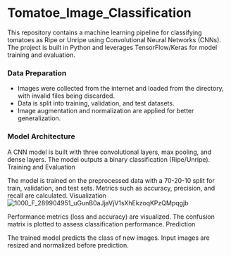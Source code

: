 # Tomatoe_Image_Classification
This repository contains a machine learning pipeline for classifying tomatoes as Ripe or Unripe using Convolutional Neural Networks (CNNs). The project is built in Python and leverages TensorFlow/Keras for model training and evaluation.

### Data Preparation

- Images were collected from the internet and loaded from the directory, with invalid files being discarded.
- Data is split into training, validation, and test datasets.
- Image augmentation and normalization are applied for better generalization.

### Model Architecture

A CNN model is built with three convolutional layers, max pooling, and dense layers.
The model outputs a binary classification (Ripe/Unripe).
Training and Evaluation

The model is trained on the preprocessed data with a 70-20-10 split for train, validation, and test sets.
Metrics such as accuracy, precision, and recall are calculated.
Visualization
![1000_F_289904951_uGunB0aJjaVjV1sXhEkzoqKPzQMpqgjb](https://github.com/user-attachments/assets/2728795f-71bd-49fc-bf79-0354330b7087)

Performance metrics (loss and accuracy) are visualized.
The confusion matrix is plotted to assess classification performance.
Prediction

The trained model predicts the class of new images.
Input images are resized and normalized before prediction.
